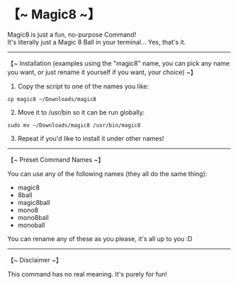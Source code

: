 # 【~ Magic8 ~】

Magic8 is just a fun, no-purpose Command!  
It's literally just a Magic 8 Ball in your terminal... Yes, that's it.

---

【~ Installation (examples using the "magic8" name, you can pick any name you want, or just rename it yourself if you want, your choice) ~】


1. Copy the script to one of the names you like:
```
cp magic8 ~/Downloads/magic8
```

2. Move it to /usr/bin so it can be run globally:
```
sudo mv ~/Downloads/magic8 /usr/bin/magic8
```

3. Repeat if you'd like to install it under other names!

---

【~ Preset Command Names ~】

You can use any of the following names (they all do the same thing):

- magic8
- 8ball
- magic8ball
- mono8
- mono8ball
- monoball

You can rename any of these as you please, it's all up to you :D 

---

【~ Disclaimer ~】

This command has no real meaning. It's purely for fun!

